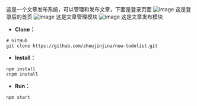这是一个文章发布系统，可以管理和发布文章，下面是登录页面
![image](https://github.com/zhoujinjina/react-pc-142/assets/100776914/349648b4-7762-4da8-ba59-a8c3f352d0df)
这是登录后的首页
![image](https://github.com/zhoujinjina/react-pc-142/assets/100776914/1614c4cc-6f74-4e7d-b35a-7e0257f28895)
这是文章管理模块
![image](https://github.com/zhoujinjina/react-pc-142/assets/100776914/1b023b37-dd05-4949-9ffe-b43a1be46b9c)
这是文章发布模块
- **Clone：**

```text
# GitHub
git clone https://github.com/zhoujinjina/new-todolist.git
```

- **Install：**

```text
npm install
cnpm install
```

- **Run：**

```text
npm start
